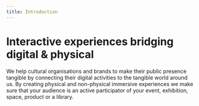 ```yaml
---
title: Introduction
---
```

# Interactive experiences bridging digital & physical

We help cultural organisations and brands to make their public presence tangible by connecting their digital activities to the tangible world around us. By creating physical and non-physical immersive experiences we make sure that your audience is an active participator of your event, exhibition, space, product or a library.
